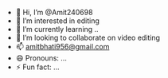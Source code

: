 - 👋 Hi, I’m @Amit240698
- 👀 I’m interested in editing 
- 🌱 I’m currently learning ..
- 💞️ I’m looking to collaborate on video editing
- 📫 amitbhati956@gmail.com
- 😄 Pronouns: ...
- ⚡ Fun fact: ...

<!---
Amit240698/Amit240698 is a ✨ special ✨ repository because its `README.md` (this file) appears on your GitHub profile.
You can click the Preview link to take a look at your changes.
--->

